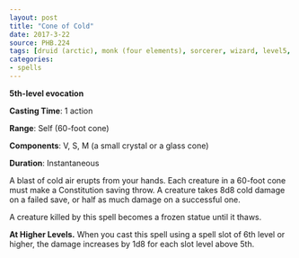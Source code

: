 ```yaml
---
layout: post
title: "Cone of Cold"
date: 2017-3-22
source: PHB.224
tags: [druid (arctic), monk (four elements), sorcerer, wizard, level5, evocation]
categories:
- spells
---
```


**5th-level evocation**

**Casting Time**: 1 action

**Range**: Self (60-foot cone)

**Components**: V, S, M (a small crystal or a glass cone)

**Duration**: Instantaneous

A blast of cold air erupts from your hands. Each creature in a 60-foot cone must make a Constitution saving throw. A creature takes 8d8 cold damage on a failed save, or half as much damage on a successful one.

A creature killed by this spell becomes a frozen statue until it thaws.

**At Higher Levels.** When you cast this spell using a spell slot of 6th level or higher, the damage increases by 1d8 for each slot level above 5th.
